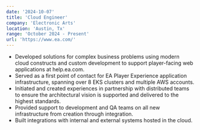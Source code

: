 ```yaml
---
date: '2024-10-07'
title: 'Cloud Engineer'
company: 'Electronic Arts'
location: 'Austin, Tx'
range: 'October 2024 - Present'
url: 'https://www.ea.com/'
---
```


- Developed solutions for complex business problems using modern cloud constructs and custom development to support player-facing web applications at help.ea.com.
- Served as a first point of contact for EA Player Experience application infrastructure, spanning over 8 EKS clusters and multiple AWS accounts.
- Initiated and created experiences in partnership with distributed teams to ensure the architectural vision is supported and delivered to the highest standards.
- Provided support to development and QA teams on all new infrastructure from creation through integration.
- Built integrations with internal and external systems hosted in the cloud.

